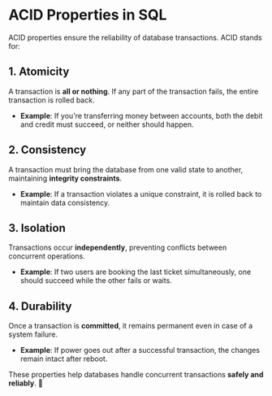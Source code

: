 # ACID Properties in SQL

ACID properties ensure the reliability of database transactions. ACID stands for:

## 1. Atomicity
A transaction is **all or nothing**. If any part of the transaction fails, the entire transaction is rolled back.

- **Example**: If you're transferring money between accounts, both the debit and credit must succeed, or neither should happen.

## 2. Consistency
A transaction must bring the database from one valid state to another, maintaining **integrity constraints**.

- **Example**: If a transaction violates a unique constraint, it is rolled back to maintain data consistency.

## 3. Isolation
Transactions occur **independently**, preventing conflicts between concurrent operations.

- **Example**: If two users are booking the last ticket simultaneously, one should succeed while the other fails or waits.

## 4. Durability
Once a transaction is **committed**, it remains permanent even in case of a system failure.

- **Example**: If power goes out after a successful transaction, the changes remain intact after reboot.

These properties help databases handle concurrent transactions **safely and reliably**. 🚀
